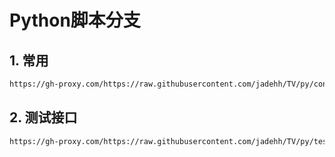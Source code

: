 # Python脚本分支

## 1. 常用

```bash
https://gh-proxy.com/https://raw.githubusercontent.com/jadehh/TV/py/config.json
```

## 2. 测试接口

```bash
https://gh-proxy.com/https://raw.githubusercontent.com/jadehh/TV/py/test.json
```

